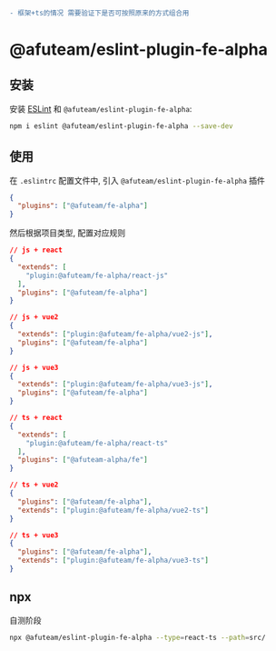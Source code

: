 


```diff
- 框架+ts的情况 需要验证下是否可按照原来的方式组合用
```

# @afuteam/eslint-plugin-fe-alpha


## 安装

安装 [ESLint](https://eslint.org/) 和 `@afuteam/eslint-plugin-fe-alpha`:

```sh
npm i eslint @afuteam/eslint-plugin-fe-alpha --save-dev
```

## 使用

在 `.eslintrc` 配置文件中, 引入 `@afuteam/eslint-plugin-fe-alpha` 插件

```json
{
  "plugins": ["@afuteam/fe-alpha"]
}
```

然后根据项目类型, 配置对应规则

```json
// js + react
{
  "extends": [
    "plugin:@afuteam/fe-alpha/react-js"
  ],
  "plugins": ["@afuteam/fe-alpha"]
}
```

```json
// js + vue2
{
  "extends": ["plugin:@afuteam/fe-alpha/vue2-js"],
  "plugins": ["@afuteam/fe-alpha"]
}
```

```json
// js + vue3
{
  "extends": ["plugin:@afuteam/fe-alpha/vue3-js"],
  "plugins": ["@afuteam/fe-alpha"]
}
```

```json
// ts + react
{
  "extends": [
    "plugin:@afuteam/fe-alpha/react-ts"
  ],
  "plugins": ["@afuteam-alpha/fe"]
}
```

```json
// ts + vue2
{
  "plugins": ["@afuteam/fe-alpha"],
  "extends": ["plugin:@afuteam/fe-alpha/vue2-ts"]
}
```

```json
// ts + vue3
{
  "plugins": ["@afuteam/fe-alpha"],
  "extends": ["plugin:@afuteam/fe-alpha/vue3-ts"]
}
```

## npx
自测阶段
```sh
npx @afuteam/eslint-plugin-fe-alpha --type=react-ts --path=src/
```
